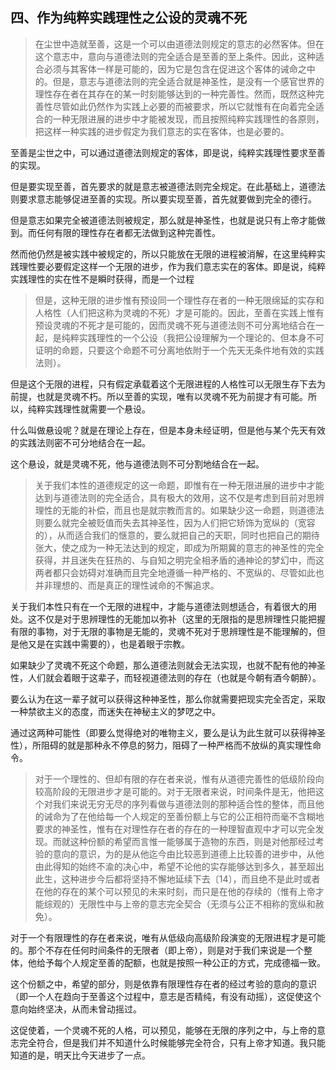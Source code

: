 <h2>四、作为纯粹实践理性之公设的灵魂不死</h2><blockquote>在尘世中造就至善，这是一个可以由道德法则规定的意志的必然客体。但在这个意志中，意向与道德法则的完全适合是至善的至上条件。因此，这种适合必须与其客体一样是可能的，因为它是包含在促进这个客体的诫命之中的。但是，意志与道德法则的完全适合就是神圣性，是没有一个感官世界的理性存在者在其存在的某一时刻能够达到的一种完善性。然而，既然这种完善性尽管如此仍然作为实践上必要的而被要求，所以它就惟有在向着完全适合的一种无限进展的进步中才能被发现，而且按照纯粹实践理性的各原则，把这样一种实践的进步假定为我们意志的实在客体，也是必要的。</blockquote><p>至善是尘世之中，可以通过道德法则规定的客体，即是说，纯粹实践理性要求至善的实现。</p><p>但是要实现至善，首先要求的就是意志被道德法则完全规定。在此基础上，道德法则要求意志能够促进至善的实现。所以要实现至善，首先就要做到完全的德行。</p><p>但是意志如果完全被道德法则被规定，那么就是神圣性，也就是说只有上帝才能做到。而任何有限的理性存在者都无法做到这种完善性。</p><p>然而他仍然是被实践中被规定的，所以只能放在无限的进程被消解，在这里纯粹实践理性要必要假定这样一个无限的进步，作为我们意志实在的客体。即是说，纯粹实践理性的实在性不是瞬时获得，而是一个过程</p><blockquote>但是，这种无限的进步惟有预设同一个理性存在者的一种无限绵延的实存和人格性（人们把这称为灵魂的不死）才是可能的。因此，至善在实践上惟有预设灵魂的不死才是可能的，因而灵魂不死与道德法则不可分离地结合在一起，是纯粹实践理性的一个公设（我把公设理解为一个理论的、但本身不可证明的命题，只要这个命题不可分离地依附于一个先天无条件地有效的实践法则）。</blockquote><p>但是这个无限的进程，只有假定承载着这个无限进程的人格性可以无限生存下去为前提，也就是灵魂不朽。所以至善的实现，唯有以灵魂不死为前提才有可能。所以，纯粹实践理性就需要一个悬设。</p><p>什么叫做悬设呢？就是在理论上存在，但是本身未经证明，但是他与某个先天有效的实践法则密不可分地结合在一起。</p><p>这个悬设，就是灵魂不死，他与道德法则不可分割地结合在一起。</p><blockquote>关于我们本性的道德规定的这一命题，即惟有在一种无限进展的进步中才能达到与道德法则的完全适合，具有极大的效用，这不仅是考虑到目前对思辨理性的无能的补偿，而且也是就宗教而言的。如果缺少这一命题，则道德法则要么就完全被贬值而失去其神圣性，因为人们把它矫饰为宽纵的（宽容的），从而适合我们的惬意的，要么就把自己的天职，同时也把自己的期待张大，使之成为一种无法达到的规定，即成为所期冀的意志的神圣性的完全获得，并且迷失在狂热的、与自知之明完全相矛盾的通神论的梦幻中，而这两者都只会妨碍对准确而且完全地遵循一种严格的、不宽纵的、尽管如此也并非理想的、而是真正的理性诫命的不懈追求。</blockquote><p>关于我们本性只有在一个无限的进程中，才能与道德法则想适合，有着很大的用处。这不仅是对于思辨理性的无能加以弥补（这里的无限指的是思辨理性只能把握有限的事物，对于无限的事物是无能的，灵魂不死对于思辨理性是不能理解的，但是他又是在实践中需要的），也是着眼于宗教。</p><p>如果缺少了灵魂不死这个命题，那么道德法则就会无法实现，也就不配有他的神圣性，人们就会着眼于这辈子，而轻视道德法则的存在（也就是今朝有酒今朝醉）。</p><p>要么认为在这一辈子就可以获得这种神圣性，那么你就需要把现实完全否定，采取一种禁欲主义的态度，而迷失在神秘主义的梦呓之中。</p><p>通过这两种可能性（即要么觉得绝对的唯物主义，要么是认为此生就可以获得神圣性），所阻碍的就是那种永不停息的努力，阻碍了一种严格而不放纵的真实理性命令。</p><blockquote>对于一个理性的、但却有限的存在者来说，惟有从道德完善性的低级阶段向较高阶段的无限进步才是可能的。对于无限者来说，时间条件是无，他把这个对我们来说无穷无尽的序列看做与道德法则的那种适合性的整体，而且他的诫命为了在他给每一个人规定的至善份额上与它的公正相符而毫不含糊地要求的神圣性，惟有在对理性存在者的存在的一种理智直观中才可以完全发现。而就这种份额的希望而言惟一能够属于造物的东西，则是对他那经过考验的意向的意识，为的是从他迄今由比较恶到道德上比较善的进步中，从他由此得知的始终不渝的决心中，希望不论他的实存能够达到多久，甚至超出此生，这种进步今后都将坚持不懈地延续下去〔14〕，而且绝不是此时或者在他的存在的某个可以预见的未来时刻，而只是在他的存续的（惟有上帝才能综观的）无限性中与上帝的意志完全契合（无须与公正不相称的宽纵和赦免）。</blockquote><p>对于一个有限理性的存在者来说，唯有从低级向高级阶段演变的无限进程才是可能的。那个不存在任何时间条件的无限者（即上帝），则是对于我们来说是一个整体，他给予每个人规定至善的配额，也就是按照一种公正的方式，完成德福一致。</p><p>这个份额之中，希望的部分，则是依靠有限理性存在者的经过考验的意向的意识（即一个人在趋向于至善这个过程中，意志是否精纯，有没有动摇），这促使这个意向始终坚决，从而未曾动摇过。</p><p>这促使着，一个灵魂不死的人格，可以预见，能够在无限的序列之中，与上帝的意志完全符合，但是我们并不知道什么时候能够完全符合，只有上帝才知道。我只能知道的是，明天比今天进步了一点。</p>